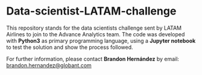 # Data-scientist-LATAM-challenge

This repository stands for the data scientists challenge sent by LATAM Airlines to join to the Advance Analytics team. 
The code was developed with **Python3** as primary programming language, using a **Jupyter notebook** to test the solution and show the process followed. 

For further information, please contact **Brandon Hernández** by email: [brandon.hernandez@globant.com](brandon.hernandez@globant.com)

